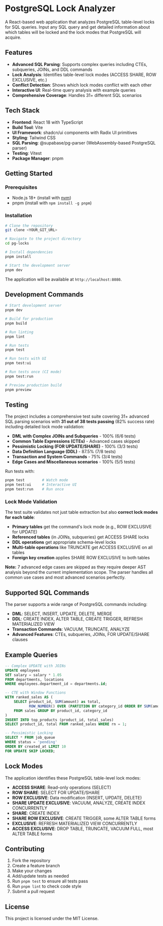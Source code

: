 # PostgreSQL Lock Analyzer

A React-based web application that analyzes PostgreSQL table-level locks for SQL queries. Input any SQL query and get detailed information about which tables will be locked and the lock modes that PostgreSQL will acquire.

## Features

- **Advanced SQL Parsing**: Supports complex queries including CTEs, subqueries, JOINs, and DDL commands
- **Lock Analysis**: Identifies table-level lock modes (ACCESS SHARE, ROW EXCLUSIVE, etc.)
- **Conflict Detection**: Shows which lock modes conflict with each other
- **Interactive UI**: Real-time query analysis with example queries
- **Comprehensive Coverage**: Handles 31+ different SQL scenarios

## Tech Stack

- **Frontend**: React 18 with TypeScript
- **Build Tool**: Vite
- **UI Framework**: shadcn/ui components with Radix UI primitives
- **Styling**: Tailwind CSS
- **SQL Parsing**: @supabase/pg-parser (WebAssembly-based PostgreSQL parser)
- **Testing**: Vitest
- **Package Manager**: pnpm

## Getting Started

### Prerequisites

- Node.js 18+ (install with [nvm](https://github.com/nvm-sh/nvm#installing-and-updating))
- pnpm (install with `npm install -g pnpm`)

### Installation

```bash
# Clone the repository
git clone <YOUR_GIT_URL>

# Navigate to the project directory
cd pg-locks

# Install dependencies
pnpm install

# Start the development server
pnpm dev
```

The application will be available at `http://localhost:8080`.

## Development Commands

```bash
# Start development server
pnpm dev

# Build for production
pnpm build

# Run linting
pnpm lint

# Run tests
pnpm test

# Run tests with UI
pnpm test:ui

# Run tests once (CI mode)
pnpm test:run

# Preview production build
pnpm preview
```

## Testing

The project includes a comprehensive test suite covering 31+ advanced SQL parsing scenarios with **31 out of 38 tests passing** (82% success rate) including detailed lock mode validation:

- **DML with Complex JOINs and Subqueries** - 100% (6/6 tests)
- **Common Table Expressions (CTEs)** - Advanced cases skipped
- **Pessimistic Locking (FOR UPDATE/SHARE)** - 100% (3/3 tests)
- **Data Definition Language (DDL)** - 87.5% (7/8 tests)
- **Transaction and System Commands** - 75% (3/4 tests)
- **Edge Cases and Miscellaneous scenarios** - 100% (5/5 tests)

Run tests with:
```bash
pnpm test        # Watch mode
pnpm test:ui     # Interactive UI
pnpm test:run    # Run once
```

### Lock Mode Validation

The test suite validates not just table extraction but also **correct lock modes for each table**:

- **Primary tables** get the command's lock mode (e.g., ROW EXCLUSIVE for UPDATE)
- **Referenced tables** (in JOINs, subqueries) get ACCESS SHARE locks
- **DDL operations** get appropriate schema-level locks
- **Multi-table operations** like TRUNCATE get ACCESS EXCLUSIVE on all tables
- **Foreign key creation** applies SHARE ROW EXCLUSIVE to both tables

**Note:** 7 advanced edge cases are skipped as they require deeper AST analysis beyond the current implementation scope. The parser handles all common use cases and most advanced scenarios perfectly.

## Supported SQL Commands

The parser supports a wide range of PostgreSQL commands including:

- **DML**: SELECT, INSERT, UPDATE, DELETE, MERGE
- **DDL**: CREATE INDEX, ALTER TABLE, CREATE TRIGGER, REFRESH MATERIALIZED VIEW
- **Transaction Commands**: VACUUM, TRUNCATE, ANALYZE
- **Advanced Features**: CTEs, subqueries, JOINs, FOR UPDATE/SHARE clauses

## Example Queries

```sql
-- Complex UPDATE with JOINs
UPDATE employees
SET salary = salary * 1.05
FROM departments, locations
WHERE employees.department_id = departments.id;

-- CTE with Window Functions
WITH ranked_sales AS (
    SELECT product_id, SUM(amount) as total,
           ROW_NUMBER() OVER (PARTITION BY category_id ORDER BY SUM(amount) DESC) as rn
    FROM sales GROUP BY product_id, category_id
)
INSERT INTO top_products (product_id, total_sales)
SELECT product_id, total FROM ranked_sales WHERE rn = 1;

-- Pessimistic Locking
SELECT * FROM job_queue 
WHERE status = 'pending' 
ORDER BY created_at LIMIT 10 
FOR UPDATE SKIP LOCKED;
```

## Lock Modes

The application identifies these PostgreSQL table-level lock modes:

- **ACCESS SHARE**: Read-only operations (SELECT)
- **ROW SHARE**: SELECT FOR UPDATE/SHARE
- **ROW EXCLUSIVE**: Data modification (INSERT, UPDATE, DELETE)
- **SHARE UPDATE EXCLUSIVE**: VACUUM, ANALYZE, CREATE INDEX CONCURRENTLY
- **SHARE**: CREATE INDEX
- **SHARE ROW EXCLUSIVE**: CREATE TRIGGER, some ALTER TABLE forms
- **EXCLUSIVE**: REFRESH MATERIALIZED VIEW CONCURRENTLY
- **ACCESS EXCLUSIVE**: DROP TABLE, TRUNCATE, VACUUM FULL, most ALTER TABLE forms

## Contributing

1. Fork the repository
2. Create a feature branch
3. Make your changes
4. Add/update tests as needed
5. Run `pnpm test` to ensure all tests pass
6. Run `pnpm lint` to check code style
7. Submit a pull request

## License

This project is licensed under the MIT License.